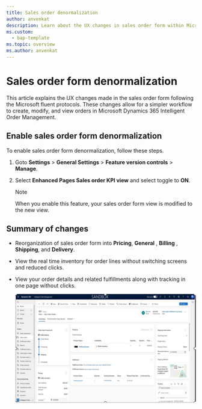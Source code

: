 ```yaml
---
title: Sales order denormalization
author: anvenkat
description: Learn about the UX changes in sales order form within Microsoft Dynamics 365 Intelligent Order Management
ms.custom: 
  - bap-template
ms.topic: overview
ms.author: anvenkat
---
```


# Sales order form denormalization

This article explains the UX changes made in the sales order form following the Microsoft fluent protocols. These changes allow for a simpler workflow to create, modify, and view orders in Microsoft Dynamics 365 Intelligent Order Management.

## Enable sales order form denormalization

To enable sales order form denormalization, follow these steps.

1. Goto **Settings** > **General Settings** > **Feature version controls** > **Manage**.
1. Select **Enhanced Pages Sales order KPI view** and select toggle to **ON**.

   > [!NOTE]
   > When you enable this feature, your sales order form view is modified to the new view.

## Summary of changes 

  -  Reorganization of sales order form into **Pricing**, **General** , **Billing** , **Shipping**, and **Delivery**.
  -  View the real time inventory for order lines without switching screens and reduced clicks.
  -  View your order details and related fulfillments along with tracking in one page without clicks.

     ![iomsalesordernew.](media/iomsalesordernew.jpg)


